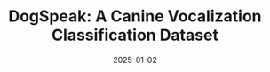 ---
title: "DogSpeak: A Canine Vocalization Classification Dataset"
collection: publications
permalink: /publication/2025-dogspeak-dataset
excerpt: 'This paper introduces DogSpeak, a dataset for canine vocalization classification.'
date: 2025-01-02
venue: 'ACM MM 25 (Datasets Track)'
paperurl: ''
citation: 'Hridayesh Lekhak, Theron S. Wang, Tuan M. Dang, and Kenny Q. Zhu. 2025. DogSpeak: A Canine Vocalization Classification Dataset. In Proc. ACM MM 25 (Datasets Track).'
---